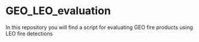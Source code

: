 # GEO_LEO_evaluation
In this repository you will find a script for evaluating GEO fire products using LEO fire detections
